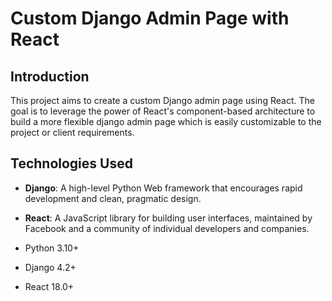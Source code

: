 # Custom Django Admin Page with React

## Introduction

This project aims to create a custom Django admin page using React.
The goal is to leverage the power of React's component-based architecture to build a
    more flexible django admin page which is easily customizable to the
    project or client requirements.

## Technologies Used

- **Django**: A high-level Python Web framework that encourages rapid development and clean, pragmatic design.

- **React**: A JavaScript library for building user interfaces, maintained by Facebook and a community of individual developers and companies.

- Python 3.10+

- Django 4.2+

- React 18.0+
